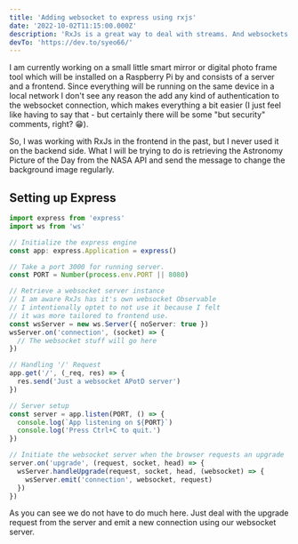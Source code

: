 ```yaml
---
title: 'Adding websocket to express using rxjs'
date: '2022-10-02T11:15:00.000Z'
description: 'RxJs is a great way to deal with streams. And websockets are the very definition of streams.'
devTo: 'https://dev.to/syeo66/'
---
```


I am currently working on a small little smart mirror or digital photo frame tool which will be installed on a Raspberry Pi by and consists of a server and a frontend. Since everything will be running on the same device in a local network I don't see any reason the add any kind of authentication to the websocket connection, which makes everything a bit easier (I just feel like having to say that - but certainly there will be some "but security" comments, right? 😁).

So, I was working with RxJs in the frontend in the past, but I never used it on the backend side. What I will be trying to do is retrieving the Astronomy Picture of the Day from the NASA API and send the message to change the background image regularly.

## Setting up Express

```typescript
import express from 'express'
import ws from 'ws'

// Initialize the express engine
const app: express.Application = express()

// Take a port 3000 for running server.
const PORT = Number(process.env.PORT || 8080)

// Retrieve a websocket server instance
// I am aware RxJs has it's own websocket Observable
// I intentionally optet to not use it because I felt
// it was more tailored to frontend use.
const wsServer = new ws.Server({ noServer: true })
wsServer.on('connection', (socket) => {
  // The websocket stuff will go here
})

// Handling '/' Request
app.get('/', (_req, res) => {
  res.send('Just a websocket APotD server')
})

// Server setup
const server = app.listen(PORT, () => {
  console.log(`App listening on ${PORT}`)
  console.log('Press Ctrl+C to quit.')
})

// Initiate the websocket server when the browser requests an upgrade
server.on('upgrade', (request, socket, head) => {
  wsServer.handleUpgrade(request, socket, head, (websocket) => {
    wsServer.emit('connection', websocket, request)
  })
})
```

As you can see we do not have to do much here. Just deal with the upgrade request from the server and emit a new connection using our websocket server.
